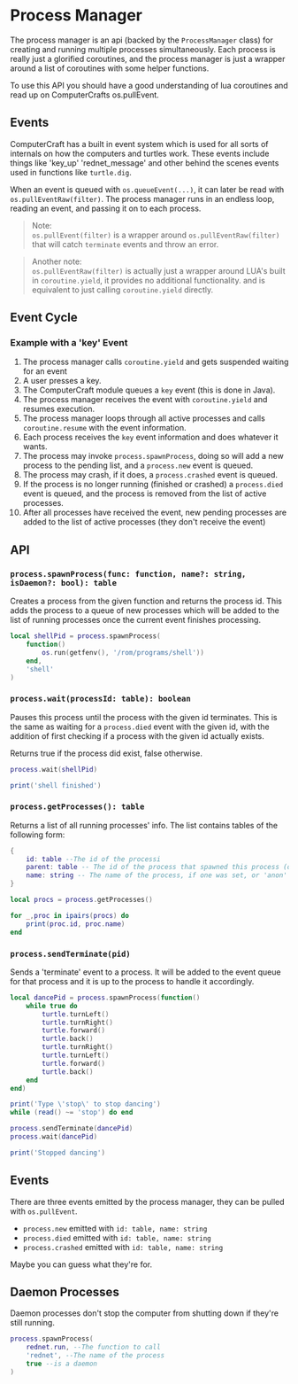 # Process Manager

The process manager is an api (backed by the `ProcessManager` class) for creating and running multiple processes simultaneously. Each process is really just a glorified coroutines, and the process manager is just a wrapper around a list of coroutines with some helper functions.

To use this API you should have a good understanding of lua coroutines and read up on ComputerCrafts os.pullEvent.

## Events

ComputerCraft has a built in event system which is used for all sorts of internals on how the computers and turtles work. These events include things like 'key_up' 'rednet_message' and other behind the scenes events used in functions like `turtle.dig`.

When an event is queued with `os.queueEvent(...)`, it can later be read with `os.pullEventRaw(filter)`. The process manager runs in an endless loop, reading an event, and passing it on to each process.

> Note:  
> `os.pullEvent(filter)` is a wrapper around `os.pullEventRaw(filter)` that will catch `terminate` events and throw an error.

> Another note:  
> `os.pullEventRaw(filter)` is actually just a wrapper around LUA's built in `coroutine.yield`, it provides no additional functionality. and is equivalent to just calling `coroutine.yield` directly.

## Event Cycle

### Example with a 'key' Event

1. The process manager calls `coroutine.yield` and gets suspended waiting for an event
2. A user presses a key.
3. The ComputerCraft module queues a `key` event (this is done in Java).
4. The process manager receives the event with `coroutine.yield` and resumes execution.
5. The process manager loops through all active processes and calls `coroutine.resume` with the event information.
6. Each process receives the `key` event information and does whatever it wants.
7. The process may invoke `process.spawnProcess`, doing so will add a new process to the pending list, and a `process.new` event is queued.
8. The process may crash, if it does, a `process.crashed` event is queued.
9. If the process is no longer running (finished or crashed) a `process.died` event is queued, and the process is removed from the list of active processes.
10. After all processes have received the event, new pending processes are added to the list of active processes (they don't receive the event)

## API

### `process.spawnProcess(func: function, name?: string, isDaemon?: bool): table`

Creates a process from the given function and returns the process id. This adds the process to a queue of new processes which will be added to the list of running processes once the current event finishes processing.

```LUA
local shellPid = process.spawnProcess(
    function()
        os.run(getfenv(), '/rom/programs/shell'))
    end,
    'shell'
)
```

### `process.wait(processId: table): boolean`

Pauses this process until the process with the given id terminates. This is the same as waiting for a `process.died` event with the given id, with the addition of first checking if a process with the given id actually exists.

Returns true if the process did exist, false otherwise.

```LUA
process.wait(shellPid)

print('shell finished')
```

### `process.getProcesses(): table`

Returns a list of all running processes' info. The list contains tables of the following form:

```LUA
{
    id: table --The id of the processi
    parent: table -- The id of the process that spawned this process (or nil if it was started by the OS)
    name: string -- The name of the process, if one was set, or 'anon'
}
```

```LUA
local procs = process.getProcesses()

for _,proc in ipairs(procs) do
    print(proc.id, proc.name)
end
```

### `process.sendTerminate(pid)`

Sends a 'terminate' event to a process. It will be added to the event queue for that process and it is up to the process to handle it accordingly.

```LUA
local dancePid = process.spawnProcess(function()
    while true do
        turtle.turnLeft()
        turtle.turnRight()
        turtle.forward()
        turtle.back()
        turtle.turnRight()
        turtle.turnLeft()
        turtle.forward()
        turtle.back()
    end
end)

print('Type \'stop\' to stop dancing')
while (read() ~= 'stop') do end

process.sendTerminate(dancePid)
process.wait(dancePid)

print('Stopped dancing')
```

## Events

There are three events emitted by the process manager, they can be pulled with `os.pullEvent`.

-   `process.new` emitted with `id: table, name: string`
-   `process.died` emitted with `id: table, name: string`
-   `process.crashed` emitted with `id: table, name: string`

Maybe you can guess what they're for.

## Daemon Processes

Daemon processes don't stop the computer from shutting down if they're still running.

```LUA
process.spawnProcess(
    rednet.run, --The function to call
    'rednet', --The name of the process
    true --is a daemon
)
```
